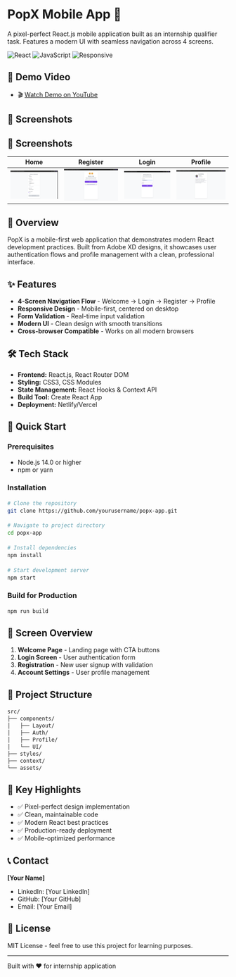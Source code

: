# PopX Mobile App 📱

A pixel-perfect React.js mobile application built as an internship qualifier task. Features a modern UI with seamless navigation across 4 screens.

![React](https://img.shields.io/badge/React-18.0+-blue) ![JavaScript](https://img.shields.io/badge/JavaScript-ES6+-yellow) ![Responsive](https://img.shields.io/badge/Responsive-Yes-green)

## 🎥 Demo Video

- 🎬 [Watch Demo on YouTube](https://www.youtube.com/watch?v=tszaCae-02I)

## 📸 Screenshots

## 📸 Screenshots

| Home | Register | Login | Profile |
|------|----------|-------|---------|
| ![Register](./screenshots/img1.png) | ![Home](./screenshots/img2.png) | ![Login](./screenshots/img3.png) | ![Profile](./screenshots/img4.png) |



## 📖 Overview
PopX is a mobile-first web application that demonstrates modern React development practices. Built from Adobe XD designs, it showcases user authentication flows and profile management with a clean, professional interface.

## ✨ Features
- **4-Screen Navigation Flow** - Welcome → Login → Register → Profile
- **Responsive Design** - Mobile-first, centered on desktop
- **Form Validation** - Real-time input validation
- **Modern UI** - Clean design with smooth transitions
- **Cross-browser Compatible** - Works on all modern browsers

## 🛠 Tech Stack
- **Frontend:** React.js, React Router DOM
- **Styling:** CSS3, CSS Modules
- **State Management:** React Hooks & Context API
- **Build Tool:** Create React App
- **Deployment:** Netlify/Vercel

## 🚀 Quick Start

### Prerequisites
- Node.js 14.0 or higher
- npm or yarn

### Installation
```bash
# Clone the repository
git clone https://github.com/yourusername/popx-app.git

# Navigate to project directory
cd popx-app

# Install dependencies
npm install

# Start development server
npm start
```

### Build for Production
```bash
npm run build
```

## 📱 Screen Overview
1. **Welcome Page** - Landing page with CTA buttons
2. **Login Screen** - User authentication form
3. **Registration** - New user signup with validation
4. **Account Settings** - User profile management

## 📁 Project Structure
```
src/
├── components/
│   ├── Layout/
│   ├── Auth/
│   ├── Profile/
│   └── UI/
├── styles/
├── context/
└── assets/
```

## 🎯 Key Highlights
- ✅ Pixel-perfect design implementation
- ✅ Clean, maintainable code
- ✅ Modern React best practices
- ✅ Production-ready deployment
- ✅ Mobile-optimized performance

## 📞 Contact
**[Your Name]**
- LinkedIn: [Your LinkedIn]
- GitHub: [Your GitHub]
- Email: [Your Email]

## 📄 License
MIT License - feel free to use this project for learning purposes.

---
Built with ❤️ for internship application

